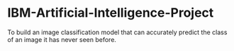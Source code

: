 # IBM-Artificial-Intelligence-Project
To build an image classification model that can accurately predict the class of an image it has never seen before.
